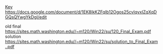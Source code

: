 [Key](https://docs.google.com/document/d/1e0AHLkcZIbx1HUw7IlhBZiolyPxhELR7PkJhUXIL0TY/edit) 
https://docs.google.com/document/d/1EK8lkKZFqIb12Ogos25cvlqyxIZqXqDGQsQYwgYkDgI/edit

old final https://sites.math.washington.edu//~m120/Win22/su/120_Final_Exam.pdf
solution https://sites.math.washington.edu//~m120/Win22/su/solution_to_Final_Exam..pdf
